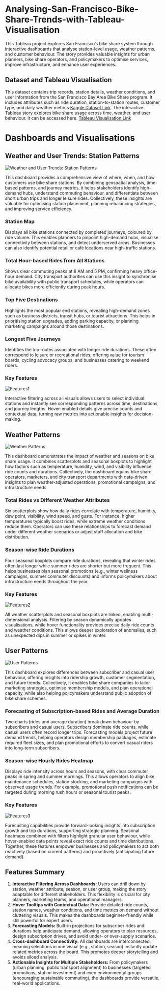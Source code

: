 # Analysing-San-Francisco-Bike-Share-Trends-with-Tableau-Visualisation
This Tableau project explores San Francisco’s bike share system through interactive dashboards that analyse station-level usage, weather patterns, and customer behaviour. The story provides valuable insights for urban planners, bike share operators, and policymakers to optimise services, improve infrastructure, and enhance user experiences.
## Dataset and Tableau Visualisation
This dataset contains trip records, station details, weather conditions, and user information from the San Francisco Bay Area Bike Share program. It includes attributes such as ride duration, station-to-station routes, customer type, and daily weather metrics [Kaggle Dataset Link](https://www.kaggle.com/datasets/benhamner/sf-bay-area-bike-share). The interactive Tableau story explores bike share usage across time, weather, and user behaviour. It can be accessed here: [Tableau Visualisation Link](https://public.tableau.com/views/SanFranciscoBikeShareTrends/Story1?:language=en-GB&:sid=&:redirect=auth&:display_count=n&:origin=viz_share_link)
# Dashboards and Visualisations
## Weather and User Trends: Station Patterns
![Weather and User Trends: Station Patterns](https://github.com/niloy2974/Analysing-San-Francisco-Bike-Share-Trends-with-Tableau-Visualisation/blob/main/visualisations/Dashboard%20One_Weather%20and%20User%20Trends%20-%20Station%20Patterns.jpg)

This dashboard provides a comprehensive view of where, when, and how customers use bike share stations. By combining geospatial analysis, time-based patterns, and journey metrics, it helps stakeholders identify high-demand hubs, understand commuting behaviour, and differentiate between short urban trips and longer leisure rides. Collectively, these insights are valuable for optimising station placement, planning rebalancing strategies, and improving service efficiency.
### Station Map
Displays all bike stations connected by completed journeys, coloured by ride volume. This enables planners to pinpoint high-demand hubs, visualise connectivity between stations, and detect underserved areas. Businesses can also identify potential retail or café locations near high-traffic stations.
### Total Hour-based Rides from All Stations
Shows clear commuting peaks at 8 AM and 5 PM, confirming heavy office-hour demand. City transport authorities can use this insight to synchronise bike availability with public transport schedules, while operators can allocate bikes more efficiently during peak hours.
### Top Five Destinations
Highlights the most popular end stations, revealing high-demand zones such as business districts, transit hubs, or tourist attractions. This helps in prioritising station upgrades, adding parking capacity, or planning marketing campaigns around those destinations.
### Longest Five Journeys
Identifies the top routes associated with longer ride durations. These often correspond to leisure or recreational rides, offering value for tourism boards, cycling advocacy groups, and businesses catering to weekend riders.
### Key Features
![Features1](https://github.com/niloy2974/Analysing-San-Francisco-Bike-Share-Trends-with-Tableau-Visualisation/blob/main/visualisations/Features_Dashboard%20One.jpg)

Interactive filtering across all visuals allows users to select individual stations and instantly see corresponding patterns across time, destinations, and journey lengths. Hover-enabled details give precise counts and contextual data, turning raw metrics into actionable insights for decision-making.
## Weather Patterns
![Weather Patterns](https://github.com/niloy2974/Analysing-San-Francisco-Bike-Share-Trends-with-Tableau-Visualisation/blob/main/visualisations/Dashboard%20Two_Weather%20Patterns.jpg)

This dashboard demonstrates the impact of weather and seasons on bike share usage. It combines scatterplots and seasonal boxplots to highlight how factors such as temperature, humidity, wind, and visibility influence ride counts and durations. Collectively, the dashboard equips bike share operators, marketers, and city transport departments with data-driven insights to plan weather-adjusted operations, promotional campaigns, and infrastructure needs.
### Total Rides vs Different Weather Attributes
Six scatterplots show how daily rides correlate with temperature, humidity, dew point, visibility, wind speed, and gusts. For instance, higher temperatures typically boost rides, while extreme weather conditions reduce them. Operators can use these relationships to forecast demand under different weather scenarios or adjust staff allocation and bike distribution.
### Season-wise Ride Durations
Four seasonal boxplots compare ride durations, revealing that winter rides often last longer while summer rides are shorter but more frequent. This helps businesses plan seasonal promotions (e.g., winter wellness campaigns, summer commuter discounts) and informs policymakers about infrastructure needs throughout the year.
### Key Features
![Features2](https://github.com/niloy2974/Analysing-San-Francisco-Bike-Share-Trends-with-Tableau-Visualisation/blob/main/visualisations/Features_Dashboard%20Two.jpg)

All weather scatterplots and seasonal boxplots are linked, enabling multi-dimensional analysis. Filtering by season dynamically updates visualisations, while hover functionality provides precise daily ride counts and weather conditions. This allows deeper exploration of anomalies, such as unexpected dips in summer or spikes in winter.
## User Patterns
![User Patterns](https://github.com/niloy2974/Analysing-San-Francisco-Bike-Share-Trends-with-Tableau-Visualisation/blob/main/visualisations/Dashboard%20Three_User%20Patterns.jpg)

This dashboard explores differences between subscriber and casual user behaviour, offering insights into ridership growth, customer segmentation, and future trends. Collectively, it enables bike share companies to tailor marketing strategies, optimise membership models, and plan operational capacity, while also helping policymakers understand public adoption of bike share schemes.
### Forecasting of Subscription-based Rides and Average Duration
Two charts (rides and average duration) break down behaviour by subscribers and casual users. Subscribers dominate ride counts, while casual users often record longer trips. Forecasting models project future demand trends, helping operators design membership packages, estimate required fleet sizes, and plan promotional efforts to convert casual riders into long-term subscribers.
### Season-wise Hourly Rides Heatmap
Displays ride intensity across hours and seasons, with clear commuter peaks in spring and summer mornings. This allows operators to align bike maintenance schedules, station stocking, and marketing campaigns with observed usage trends. For example, promotional push notifications can be targeted during morning rush hours or seasonal tourist peaks.
### Key Features
![Features3](https://github.com/niloy2974/Analysing-San-Francisco-Bike-Share-Trends-with-Tableau-Visualisation/blob/main/visualisations/Features_Dashboard%20Three.jpg)

Forecasting capabilities provide forward-looking insights into subscription growth and trip durations, supporting strategic planning. Seasonal heatmaps combined with filters highlight granular user behaviour, while hover-enabled data points reveal exact ride counts and time distributions. Together, these features empower businesses and policymakers to act both reactively (based on current patterns) and proactively (anticipating future demand).

## Features Summary
1. **Interactive Filtering Across Dashboards:** Users can drill down by station, weather attribute, season, or user group, making the story adaptable for different stakeholders. This flexibility is crucial for city planners, marketing teams, and operational managers.
2. **Hover Tooltips with Contextual Data:** Provide detailed ride counts, station names, weather conditions, and time metrics on demand without cluttering visuals. This makes the dashboards beginner-friendly while still powerful for expert users.
3. **Forecasting Models:** Built-in projections for subscriber rides and durations help anticipate demand, allowing operators to plan resources, design subscription drives, and avoid under- or over-supply scenarios.
4. **Cross-dashboard Connectivity:** All dashboards are interconnected, meaning selections in one visual (e.g., station, season) instantly update related metrics across the board. This promotes deeper storytelling and avoids siloed analysis.
5. **Actionable Insights for Multiple Stakeholders:** From policymakers (urban planning, public transport alignment) to businesses (targeted promotions, station investment) and even environmental groups (encouraging sustainable commuting), the dashboards provide versatile, real-world applications.
